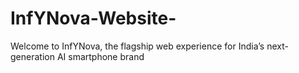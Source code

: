 # InfYNova-Website-
Welcome to InfYNova, the flagship web experience for India’s next-generation AI smartphone brand
